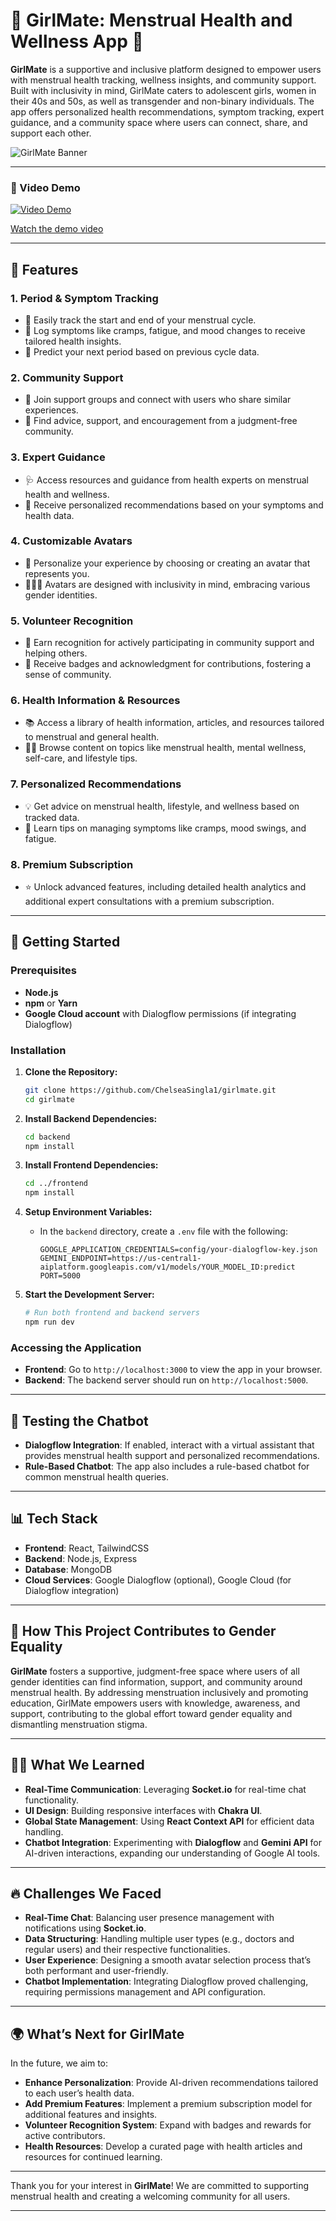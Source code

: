 
# 🌸 GirlMate: Menstrual Health and Wellness App 🌸

**GirlMate** is a supportive and inclusive platform designed to empower users with menstrual health tracking, wellness insights, and community support. Built with inclusivity in mind, GirlMate caters to adolescent girls, women in their 40s and 50s, as well as transgender and non-binary individuals. The app offers personalized health recommendations, symptom tracking, expert guidance, and a community space where users can connect, share, and support each other.

![GirlMate Banner](https://github.com/user-attachments/assets/b5c2890a-4d6f-4efb-9877-b5e092a92391)

---

### 🎥 Video Demo

[![Video Demo](https://img.youtube.com/vi/7IMVfs7RSpM/0.jpg)](https://youtu.be/7IMVfs7RSpM)

[Watch the demo video](https://youtu.be/7IMVfs7RSpM) 

---

## 🌟 Features

### 1. **Period & Symptom Tracking**
   - 📅 Easily track the start and end of your menstrual cycle.
   - 💬 Log symptoms like cramps, fatigue, and mood changes to receive tailored health insights.
   - 🔮 Predict your next period based on previous cycle data.

### 2. **Community Support**
   - 🤝 Join support groups and connect with users who share similar experiences.
   - 💌 Find advice, support, and encouragement from a judgment-free community.

### 3. **Expert Guidance**
   - 🩺 Access resources and guidance from health experts on menstrual health and wellness.
   - 📝 Receive personalized recommendations based on your symptoms and health data.

### 4. **Customizable Avatars**
   - 🎨 Personalize your experience by choosing or creating an avatar that represents you.
   - 🧑‍🤝‍🧑 Avatars are designed with inclusivity in mind, embracing various gender identities.

### 5. **Volunteer Recognition**
   - 🌟 Earn recognition for actively participating in community support and helping others.
   - 🏅 Receive badges and acknowledgment for contributions, fostering a sense of community.

### 6. **Health Information & Resources**
   - 📚 Access a library of health information, articles, and resources tailored to menstrual and general health.
   - 🧘‍♀️ Browse content on topics like menstrual health, mental wellness, self-care, and lifestyle tips.

### 7. **Personalized Recommendations**
   - 💡 Get advice on menstrual health, lifestyle, and wellness based on tracked data.
   - 🌱 Learn tips on managing symptoms like cramps, mood swings, and fatigue.

### 8. **Premium Subscription**
   - ⭐ Unlock advanced features, including detailed health analytics and additional expert consultations with a premium subscription.

---

## 🚀 Getting Started

### Prerequisites
- **Node.js**
- **npm** or **Yarn**
- **Google Cloud account** with Dialogflow permissions (if integrating Dialogflow)

### Installation

1. **Clone the Repository:**
   ```bash
   git clone https://github.com/ChelseaSingla1/girlmate.git
   cd girlmate
   ```

2. **Install Backend Dependencies:**
   ```bash
   cd backend
   npm install
   ```

3. **Install Frontend Dependencies:**
   ```bash
   cd ../frontend
   npm install
   ```

4. **Setup Environment Variables:**
   - In the `backend` directory, create a `.env` file with the following:

     ```plaintext
     GOOGLE_APPLICATION_CREDENTIALS=config/your-dialogflow-key.json
     GEMINI_ENDPOINT=https://us-central1-aiplatform.googleapis.com/v1/models/YOUR_MODEL_ID:predict
     PORT=5000
     ```

5. **Start the Development Server:**
   ```bash
   # Run both frontend and backend servers
   npm run dev
   ```

### Accessing the Application

- **Frontend**: Go to `http://localhost:3000` to view the app in your browser.
- **Backend**: The backend server should run on `http://localhost:5000`.

---

## 💬 Testing the Chatbot

- **Dialogflow Integration**: If enabled, interact with a virtual assistant that provides menstrual health support and personalized recommendations.
- **Rule-Based Chatbot**: The app also includes a rule-based chatbot for common menstrual health queries.

---

## 📊 Tech Stack

- **Frontend**: React, TailwindCSS
- **Backend**: Node.js, Express
- **Database**: MongoDB
- **Cloud Services**: Google Dialogflow (optional), Google Cloud (for Dialogflow integration)

---

## 🌈 How This Project Contributes to Gender Equality

**GirlMate** fosters a supportive, judgment-free space where users of all gender identities can find information, support, and community around menstrual health. By addressing menstruation inclusively and promoting education, GirlMate empowers users with knowledge, awareness, and support, contributing to the global effort toward gender equality and dismantling menstruation stigma.

---

## 👩‍🔬 What We Learned

- **Real-Time Communication**: Leveraging **Socket.io** for real-time chat functionality.
- **UI Design**: Building responsive interfaces with **Chakra UI**.
- **Global State Management**: Using **React Context API** for efficient data handling.
- **Chatbot Integration**: Experimenting with **Dialogflow** and **Gemini API** for AI-driven interactions, expanding our understanding of Google AI tools.

---

## 🔥 Challenges We Faced

- **Real-Time Chat**: Balancing user presence management with notifications using **Socket.io**.
- **Data Structuring**: Handling multiple user types (e.g., doctors and regular users) and their respective functionalities.
- **User Experience**: Designing a smooth avatar selection process that’s both performant and user-friendly.
- **Chatbot Implementation**: Integrating Dialogflow proved challenging, requiring permissions management and API configuration.

---

## 🌍 What’s Next for GirlMate

In the future, we aim to:
- **Enhance Personalization**: Provide AI-driven recommendations tailored to each user’s health data.
- **Add Premium Features**: Implement a premium subscription model for additional features and insights.
- **Volunteer Recognition System**: Expand with badges and rewards for active contributors.
- **Health Resources**: Develop a curated page with health articles and resources for continued learning.

---

Thank you for your interest in **GirlMate**! We are committed to supporting menstrual health and creating a welcoming community for all users. 

---
